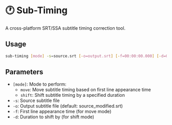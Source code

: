 # 🕐 Sub-Timing
A cross-platform SRT/SSA subtitle timing correction tool.

## Usage

```bash
sub-timing [mode] -s=source.srt [-o=output.srt] [-f=00:00:00.000] [-d=00:00:00.000]
```

## Parameters

- `[mode]`: Mode to perform:
  - `move`: Move subtitle timing based on first line appearance time
  - `shift`: Shift subtitle timing by a specified duration
- `-s`: Source subtitle file
- `-o`: Output subtitle file (default: source_modified.srt)
- `-f`: First line appearance time (for move mode)
- `-d`: Duration to shift by (for shift mode)

